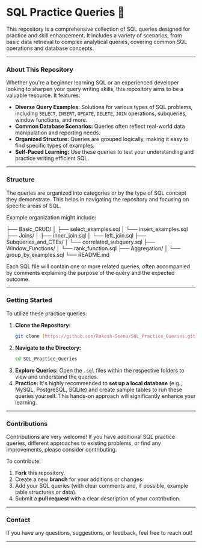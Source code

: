# SQL Practice Queries 🚀

This repository is a comprehensive collection of SQL queries designed for practice and skill enhancement. It includes a variety of scenarios, from basic data retrieval to complex analytical queries, covering common SQL operations and database concepts.

---

### About This Repository

Whether you're a beginner learning SQL or an experienced developer looking to sharpen your query writing skills, this repository aims to be a valuable resource. It features:

* **Diverse Query Examples:** Solutions for various types of SQL problems, including `SELECT`, `INSERT`, `UPDATE`, `DELETE`, `JOIN` operations, subqueries, window functions, and more.
* **Common Database Scenarios:** Queries often reflect real-world data manipulation and reporting needs.
* **Organized Structure:** Queries are grouped logically, making it easy to find specific types of examples.
* **Self-Paced Learning:** Use these queries to test your understanding and practice writing efficient SQL.

---

### Structure

The queries are organized into categories or by the type of SQL concept they demonstrate. This helps in navigating the repository and focusing on specific areas of SQL.

Example organization might include:

├── Basic_CRUD/
│   ├── select_examples.sql
│   └── insert_examples.sql
├── Joins/
│   ├── inner_join.sql
│   └── left_join.sql
├── Subqueries_and_CTEs/
│   └── correlated_subquery.sql
├── Window_Functions/
│   └── rank_function.sql
├── Aggregation/
│   └── group_by_examples.sql
└── README.md

Each SQL file will contain one or more related queries, often accompanied by comments explaining the purpose of the query and the expected outcome.

---

### Getting Started

To utilize these practice queries:

1.  **Clone the Repository:**
    ```bash
    git clone [https://github.com/Rakesh-Seenu/SQL_Practice_Queries.git](https://github.com/Rakesh-Seenu/SQL_Practice_Queries.git)
    ```
2.  **Navigate to the Directory:**
    ```bash
    cd SQL_Practice_Queries
    ```
3.  **Explore Queries:** Open the `.sql` files within the respective folders to view and understand the queries.
4.  **Practice:** It's highly recommended to **set up a local database** (e.g., MySQL, PostgreSQL, SQLite) and create sample tables to run these queries yourself. This hands-on approach will significantly enhance your learning.

---

### Contributions

Contributions are very welcome! If you have additional SQL practice queries, different approaches to existing problems, or find any improvements, please consider contributing.

To contribute:

1.  **Fork** this repository.
2.  Create a new **branch** for your additions or changes.
3.  Add your SQL queries (with clear comments and, if possible, example table structures or data).
4.  Submit a **pull request** with a clear description of your contribution.

---

### Contact

If you have any questions, suggestions, or feedback, feel free to reach out!

---
